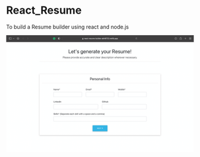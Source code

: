 # React_Resume

To build a Resume builder using react and node.js

<p align="center"> <img src="https://github.com/Abhi6722/React-Resume-Builder/blob/master/.github/ss.png" width="700"> </p>
